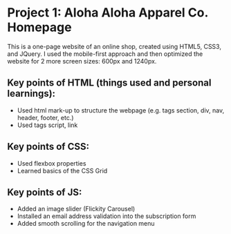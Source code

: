 # Project 1: Aloha Aloha Apparel Co. Homepage

This is a one-page website of an online shop, created using HTML5, CSS3, and JQuery. I used the mobile-first approach and then optimized the website for 2 more screen sizes: 600px and 1240px. 

## Key points of HTML (things used and personal learnings):
* Used html mark-up to structure the webpage (e.g. tags section, div, nav, header, footer, etc.)
* Used tags script, link

## Key points of CSS:
* Used flexbox properties
* Learned basics of the CSS Grid

## Key points of JS:
* Added an image slider (Flickity Carousel)
* Installed an email address validation into the subscription form
* Added smooth scrolling for the navigation menu
